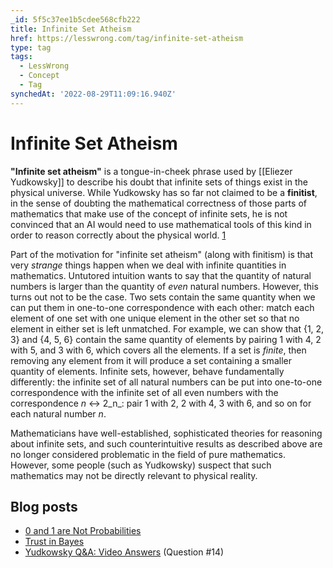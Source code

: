 ```yaml
---
_id: 5f5c37ee1b5cdee568cfb222
title: Infinite Set Atheism
href: https://lesswrong.com/tag/infinite-set-atheism
type: tag
tags:
  - LessWrong
  - Concept
  - Tag
synchedAt: '2022-08-29T11:09:16.940Z'
---
```

# Infinite Set Atheism

**"Infinite set atheism"** is a tongue-in-cheek phrase used by [[Eliezer Yudkowsky]] to describe his doubt that infinite sets of things exist in the physical universe. While Yudkowsky has so far not claimed to be a **finitist**, in the sense of doubting the mathematical correctness of those parts of mathematics that make use of the concept of infinite sets, he is not convinced that an AI would need to use mathematical tools of this kind in order to reason correctly about the physical world. [1](http://lesswrong.com/lw/10q/the_two_meanings_of_mathematical_terms/vbg)

Part of the motivation for "infinite set atheism" (along with finitism) is that very _strange_ things happen when we deal with infinite quantities in mathematics. Untutored intuition wants to say that the quantity of natural numbers is larger than the quantity of _even_ natural numbers. However, this turns out not to be the case. Two sets contain the same quantity when we can put them in one-to-one correspondence with each other: match each element of one set with one unique element in the other set so that no element in either set is left unmatched. For example, we can show that {1, 2, 3} and {4, 5, 6} contain the same quantity of elements by pairing 1 with 4, 2 with 5, and 3 with 6, which covers all the elements. If a set is _finite_, then removing any element from it will produce a set containing a smaller quantity of elements. Infinite sets, however, behave fundamentally differently: the infinite set of all natural numbers can be put into one-to-one correspondence with the infinite set of all even numbers with the correspondence _n_ ↔ 2_n_: pair 1 with 2, 2 with 4, 3 with 6, and so on for each natural number _n_.

Mathematicians have well-established, sophisticated theories for reasoning about infinite sets, and such counterintuitive results as described above are no longer considered problematic in the field of pure mathematics. However, some people (such as Yudkowsky) suspect that such mathematics may not be directly relevant to physical reality.

Blog posts
----------

*   [0 and 1 are Not Probabilities](http://lesswrong.com/lw/mp/0_and_1_are_not_probabilities/)
*   [Trust in Bayes](http://lesswrong.com/lw/na/trust_in_bayes/)
*   [Yudkowsky Q&A: Video Answers](http://lesswrong.com/lw/1lq/less_wrong_qa_with_eliezer_yudkowsky_video_answers/) (Question #14)